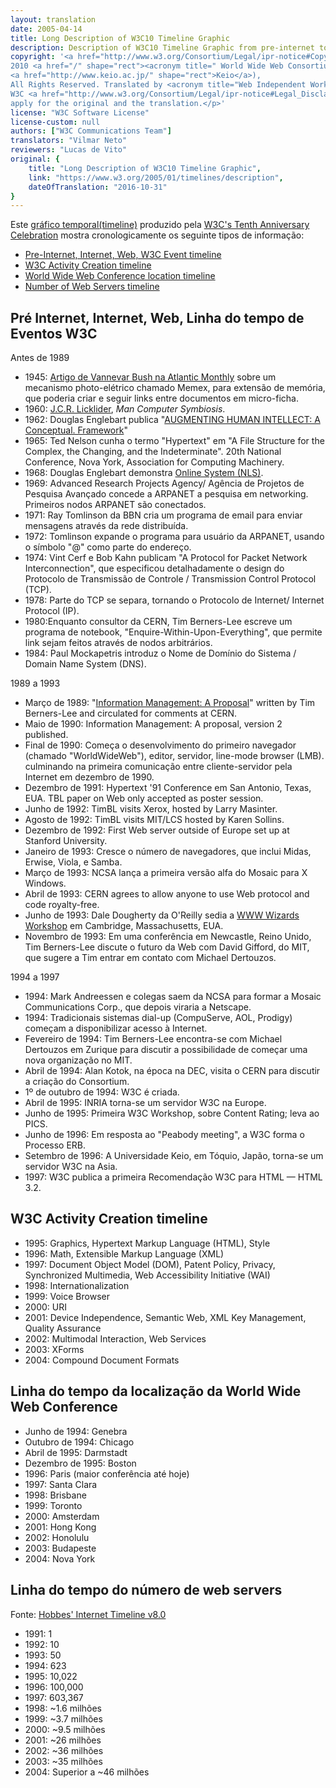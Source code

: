 ```yaml
---
layout: translation
date: 2005-04-14
title: Long Description of W3C10 Timeline Graphic
description: Description of W3C10 Timeline Graphic from pre-internet to date
copyright: '<a href="http://www.w3.org/Consortium/Legal/ipr-notice#Copyright" shape="rect">Copyright</a> of the original
2010 <a href="/" shape="rect"><acronym title=" World Wide Web Consortium">W3C</acronym></a><sup></sup> (<a href=" http://www.csail.mit.edu/" shape="rect"><acronym title=" Massachusetts Institute of Technology">MIT</acronym></a>, <a href="http://www.ercim.org/" shape="rect"><acronym title=" European Research Consortium for Informatics and Mathematics">ERCIM</acronym></a>,
<a href="http://www.keio.ac.jp/" shape="rect">Keio</a>),
All Rights Reserved. Translated by <acronym title="Web Independent Working Group">WebIWG</acronym>.
W3C <a href="http://www.w3.org/Consortium/Legal/ipr-notice#Legal_Disclaimer" shape="rect">liability</a>, <a href="http://www.w3.org/Consortium/Legal/ipr-notice#W3C_Trademarks" shape="rect">trademark</a> and <a rel="Copyright" href=" http://www.w3.org/Consortium/Legal/copyright-documents" shape="rect">document use</a> rules
apply for the original and the translation.</p>'
license: "W3C Software License"
license-custom: null
authors: ["W3C Communications Team"]
translators: "Vilmar Neto"
reviewers: "Lucas de Vito"
original: {
    title: "Long Description of W3C10 Timeline Graphic",
    link: "https://www.w3.org/2005/01/timelines/description",
    dateOfTranslation: "2016-10-31"
}
---
```


Este [gráfico temporal(timeline)](timeline-2500x998.png) produzido pela [W3C's Tenth Anniversary Celebration](/2004/09/W3C10.html) mostra cronologicamente os seguinte tipos de informação:

*   [Pre-Internet, Internet, Web, W3C Event timeline](#events)
*   [W3C Activity Creation timeline](#activities)
*   [World Wide Web Conference location timeline](#wwwconf)
*   [Number of Web Servers timeline](#servers)

## Pré Internet, Internet, Web, Linha do tempo de Eventos W3C

Antes de 1989

*   1945: [Artigo de Vannevar Bush na Atlantic Monthly](http://www.theatlantic.com/unbound/flashbks/computer/bushf.htm) sobre um mecanismo photo-elétrico chamado Memex, para extensão de memória, que poderia criar e seguir links entre documentos em micro-ficha.
*   1960: [J.C.R. Licklider](http://memex.org/licklider.html), <cite>Man Computer Symbiosis</cite>.
*   1962: Douglas Englebart publica "[AUGMENTING HUMAN INTELLECT: A Conceptual. Framework](http://www.bootstrap.org/augdocs/friedewald030402/augmentinghumanintellect/ahi62index.html)"
*   1965: Ted Nelson cunha o termo "Hypertext" em "A File Structure for the Complex, the Changing, and the Indeterminate". 20th National Conference, Nova York, Association for Computing Machinery.
*   1968: Douglas Englebart demonstra [Online System (NLS)](http://www.ibiblio.org/pioneers/englebart.html).
*   1969: Advanced Research Projects Agency/ Agência de Projetos de Pesquisa Avançado concede a ARPANET a pesquisa em networking. Primeiros nodos ARPANET são conectados.
*   1971: Ray Tomlinson da BBN cria um programa de email para enviar mensagens através da rede distribuída.
*   1972: Tomlinson expande o programa para usuário da ARPANET, usando o símbolo "@" como parte do endereço.
*   1974: Vint Cerf e Bob Kahn publicam "A Protocol for Packet Network Interconnection", que especificou detalhadamente o design do Protocolo de Transmissão de Controle / Transmission Control Protocol (TCP).
*   1978: Parte do TCP se separa, tornando o Protocolo de Internet/ Internet Protocol (IP).
*   1980:Enquanto consultor da CERN, Tim Berners-Lee escreve um programa de notebook, "Enquire-Within-Upon-Everything", que permite link sejam feitos através de nodos arbitrários.
*   1984: Paul Mockapetris introduz o Nome de Domínio do Sistema / Domain Name System (DNS).

1989 a 1993

*   Março de 1989: "[Information Management: A Proposal](http://www.w3.org/History/1989/proposal.html)" written by Tim Berners-Lee and circulated for comments at CERN.
*   Maio de 1990: Information Management: A proposal, version 2 published.
*   Final de 1990: Começa o desenvolvimento do primeiro navegador (chamado "WorldWideWeb"), editor, servidor, line-mode browser (LMB). culminando na primeira comunicação entre cliente-servidor pela Internet em dezembro de 1990.
*   Dezembro de 1991: Hypertext '91 Conference em San Antonio, Texas, EUA. TBL paper on Web only accepted as poster session.
*   Junho de 1992: TimBL visits Xerox, hosted by Larry Masinter.
*   Agosto de 1992: TimBL visits MIT/LCS hosted by Karen Sollins.
*   Dezembro de 1992: First Web server outside of Europe set up at Stanford University.
*   Janeiro de 1993: Cresce o número de navegadores, que inclui Midas, Erwise, Viola, e Samba.
*   Março de 1993: NCSA lança a primeira versão alfa do Mosaic para X Windows.
*   Abril de 1993: CERN agrees to allow anyone to use Web protocol and code royalty-free.
*   Junho de 1993: Dale Dougherty da O'Reilly sedia a [WWW Wizards Workshop](http://www.w3.org/History/1994/WWW/WorkingNotes/Overview.html#z45) em Cambridge, Massachusetts, EUA.
*   Novembro de 1993: Em uma conferência em Newcastle, Reino Unido, Tim Berners-Lee discute o futuro da Web com David Gifford, do MIT, que sugere a Tim entrar em contato com Michael Dertouzos.

1994 a 1997

*   1994: Mark Andreessen e colegas saem da NCSA para formar a Mosaic Communications Corp., que depois viraria a Netscape.
*   1994: Tradicionais sistemas dial-up (CompuServe, AOL, Prodigy) começam a disponibilizar acesso à Internet.
*   Fevereiro de 1994: Tim Berners-Lee encontra-se com Michael Dertouzos em Zurique para discutir a possibilidade de começar uma nova organização no MIT.
*   Abril de 1994: Alan Kotok, na época na DEC, visita o CERN para discutir a criação do Consortium.
*   1º de outubro de 1994: W3C é criada.
*   Abril de 1995: INRIA torna-se um servidor W3C na Europe.
*   Junho de 1995: Primeira W3C Workshop, sobre Content Rating; leva ao PICS.
*   Junho de 1996: Em resposta ao "Peabody meeting", a W3C forma o Processo ERB.
*   Setembro de 1996: A Universidade Keio, em Tóquio, Japão, torna-se um servidor W3C na Asia.
*   1997: W3C publica a primeira Recomendação W3C para HTML — HTML 3.2.

## W3C Activity Creation timeline

*   1995: Graphics, Hypertext Markup Language (HTML), Style
*   1996: Math, Extensible Markup Language (XML)
*   1997: Document Object Model (DOM), Patent Policy, Privacy, Synchronized Multimedia, Web Accessibility Initiative (WAI)
*   1998: Internationalization
*   1999: Voice Browser
*   2000: URI
*   2001: Device Independence, Semantic Web, XML Key Management, Quality Assurance
*   2002: Multimodal Interaction, Web Services
*   2003: XForms
*   2004: Compound Document Formats

## Linha do tempo da localização da World Wide Web Conference

*   Junho de 1994: Genebra
*   Outubro de 1994: Chicago
*   Abril de 1995: Darmstadt
*   Dezembro de 1995: Boston
*   1996: Paris (maior conferência até hoje)
*   1997: Santa Clara
*   1998: Brisbane
*   1999: Toronto
*   2000: Amsterdam
*   2001: Hong Kong
*   2002: Honolulu
*   2003: Budapeste
*   2004: Nova York

## Linha do tempo do número de web servers

Fonte: [Hobbes' Internet Timeline v8.0](http://www.zakon.org/robert/internet/timeline/#Growth)

*   1991: 1
*   1992: 10
*   1993: 50
*   1994: 623
*   1995: 10,022
*   1996: 100,000
*   1997: 603,367
*   1998: ~1.6 milhões
*   1999: ~3.7 milhões
*   2000: ~9.5 milhões
*   2001: ~26 milhões
*   2002: ~36 milhões
*   2003: ~35 milhões
*   2004: Superior a ~46 milhões
